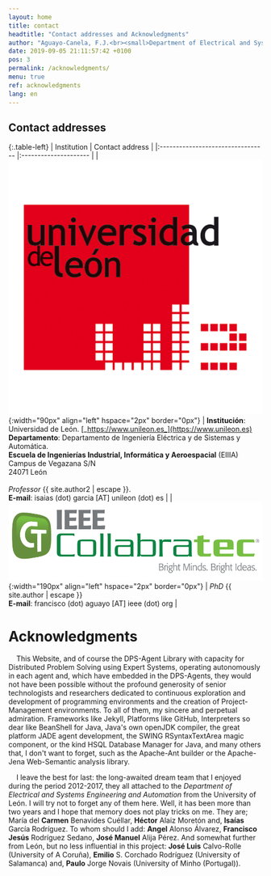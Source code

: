```yaml
---
layout: home
title: contact
headtitle: "Contact addresses and Acknowledgments"
author: "Aguayo-Canela, F.J.<br><small>Department of Electrical and Systems Engineering and Automation (2012-17)<br>School of Industrial Engineering and Information Technology. <b>University of Leon</b> (SPAIN)</small>"
date: 2019-09-05 21:11:57:42 +0100
pos: 3
permalink: /acknowledgments/
menu: true
ref: acknowledgments
lang: en
---
```



## Contact addresses



{:.table-left}
| Institution | Contact address   | 
|:--------------------------------- |:--------------------- |
| ![UniLeon](/assets/images/marca-logo-color.jpg){:width="90px" align="left" hspace="2px"  border="0px"}  | **Institución**: Universidad de León. [_https://www.unileon.es_](https://www.unileon.es) <br>**Departamento**: Departamento de Ingeniería Eléctrica y de Sistemas y Automática. <br> **Escuela de Ingenierías Industrial, Informática y Aeroespacial** (EIIIA) <br> Campus de Vegazana S/N<br> 24071 León  <br> <br>_Professor_  {{ site.author2 | escape }}.<br> **E-mail**: isaias (dot) garcia [AT] unileon (dot) es  | 
| ![IEEEColab](/assets/images/collabratec_logo_img.png){:width="190px" align="left" hspace="2px"  border="0px"}  | _PhD_  {{ site.author | escape }} <br>**E-mail**: francisco (dot) aguayo [AT] ieee (dot) org  | 



# Acknowledgments


&nbsp;&nbsp;&nbsp;&nbsp;This Website, and of course the DPS-Agent Library with
capacity for Distributed Problem Solving using Expert Systems, 
operating autonomously in each agent and, which have
embedded in the DPS-Agents, they would not have been possible without the
profound generosity of senior technologists and researchers dedicated to continuous
exploration and development of programming environments and the creation of Project-Management environments.
 To all of them, my sincere and perpetual admiration.
Frameworks like Jekyll, Platforms like GitHub, Interpreters so dear
like BeanShell for Java, Java's own openJDK compiler, the great platform
JADE agent development, the SWING RSyntaxTextArea magic component,
or the kind HSQL Database Manager for Java, and many others that, I don't want to forget,
such as the Apache-Ant builder or the Apache-Jena Web-Semantic analysis library.

&nbsp;&nbsp;&nbsp;&nbsp;I leave the best for last: the long-awaited dream team that I enjoyed during the period 2012-2017, they all attached to the _Department of Electrical and Systems Engineering and Automation_ from the University of León. I will try not to forget any of them here. Well, it has been more than two years and I hope that memory does not play tricks on me. They are; María del **Carmen** Benavides Cuéllar, **Héctor** Alaiz Moretón and, **Isaías** García Rodríguez. To whom should I add: **Angel** Alonso Álvarez, **Francisco Jesús** Rodríguez Sedano, **José Manuel** Alija Pérez. And somewhat further from León, but no less influential in this project: **José Luis** Calvo-Rolle (University of A Coruña), **Emilio** S. Corchado Rodríguez (University of Salamanca) and, **Paulo** Jorge Novais (University of Minho (Portugal)).



